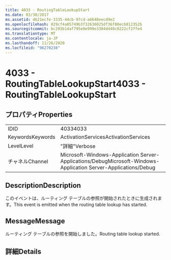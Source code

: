 ```yaml
---
title: 4033 - RoutingTableLookupStart
ms.date: 03/30/2017
ms.assetid: d621ecfe-3335-44cb-97cd-a6648eecd9e2
ms.openlocfilehash: 829cf4a05749b3f32636025df36f80ecb812352b
ms.sourcegitcommit: bc293b14af795e0e999e3304dd40c0222cf2ffe4
ms.translationtype: MT
ms.contentlocale: ja-JP
ms.lasthandoff: 11/26/2020
ms.locfileid: "96270238"
---
```

# <a name="4033---routingtablelookupstart"></a><span data-ttu-id="a52d8-102">4033 - RoutingTableLookupStart</span><span class="sxs-lookup"><span data-stu-id="a52d8-102">4033 - RoutingTableLookupStart</span></span>

## <a name="properties"></a><span data-ttu-id="a52d8-103">プロパティ</span><span class="sxs-lookup"><span data-stu-id="a52d8-103">Properties</span></span>  
  
|||  
|-|-|  
|<span data-ttu-id="a52d8-104">ID</span><span class="sxs-lookup"><span data-stu-id="a52d8-104">ID</span></span>|<span data-ttu-id="a52d8-105">4033</span><span class="sxs-lookup"><span data-stu-id="a52d8-105">4033</span></span>|  
|<span data-ttu-id="a52d8-106">Keywords</span><span class="sxs-lookup"><span data-stu-id="a52d8-106">Keywords</span></span>|<span data-ttu-id="a52d8-107">ActivationServices</span><span class="sxs-lookup"><span data-stu-id="a52d8-107">ActivationServices</span></span>|  
|<span data-ttu-id="a52d8-108">Level</span><span class="sxs-lookup"><span data-stu-id="a52d8-108">Level</span></span>|<span data-ttu-id="a52d8-109">"詳細"</span><span class="sxs-lookup"><span data-stu-id="a52d8-109">Verbose</span></span>|  
|<span data-ttu-id="a52d8-110">チャネル</span><span class="sxs-lookup"><span data-stu-id="a52d8-110">Channel</span></span>|<span data-ttu-id="a52d8-111">Microsoft-Windows-Application Server-Applications/Debug</span><span class="sxs-lookup"><span data-stu-id="a52d8-111">Microsoft-Windows-Application Server-Applications/Debug</span></span>|  
  
## <a name="description"></a><span data-ttu-id="a52d8-112">Description</span><span class="sxs-lookup"><span data-stu-id="a52d8-112">Description</span></span>  

 <span data-ttu-id="a52d8-113">このイベントは、ルーティング テーブルの参照が開始されたときに生成されます。</span><span class="sxs-lookup"><span data-stu-id="a52d8-113">This event is emitted when the routing table lookup has started.</span></span>  
  
## <a name="message"></a><span data-ttu-id="a52d8-114">Message</span><span class="sxs-lookup"><span data-stu-id="a52d8-114">Message</span></span>  

 <span data-ttu-id="a52d8-115">ルーティング テーブルの参照を開始しました。</span><span class="sxs-lookup"><span data-stu-id="a52d8-115">Routing table lookup started.</span></span>  
  
## <a name="details"></a><span data-ttu-id="a52d8-116">詳細</span><span class="sxs-lookup"><span data-stu-id="a52d8-116">Details</span></span>
